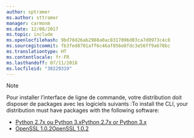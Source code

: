 ```yaml
---
author: sptramer
ms.author: sttramer
manager: carmonm
ms.date: 12/08/2017
ms.topic: include
ms.openlocfilehash: 9bd78d26ab2988a0ac8317096d83ca7d0973c4c8
ms.sourcegitcommit: fb3fed8701aff6c46af856e8fdc3e56ff9a678bc
ms.translationtype: HT
ms.contentlocale: fr-FR
ms.lasthandoff: 07/11/2018
ms.locfileid: "38229319"
---
```

> [!NOTE]
> <span data-ttu-id="9f382-101">Pour installer l’interface de ligne de commande, votre distribution doit disposer de packages avec les logiciels suivants :</span><span class="sxs-lookup"><span data-stu-id="9f382-101">To install the CLI, your distribution must have packages with the following software:</span></span>
> * [<span data-ttu-id="9f382-102">Python 2.7x ou Python 3.x</span><span class="sxs-lookup"><span data-stu-id="9f382-102">Python 2.7x or Python 3.x</span></span>](https://www.python.org/downloads/)
> * [<span data-ttu-id="9f382-103">OpenSSL 1.0.2</span><span class="sxs-lookup"><span data-stu-id="9f382-103">OpenSSL 1.0.2</span></span>](https://www.openssl.org/source/)
